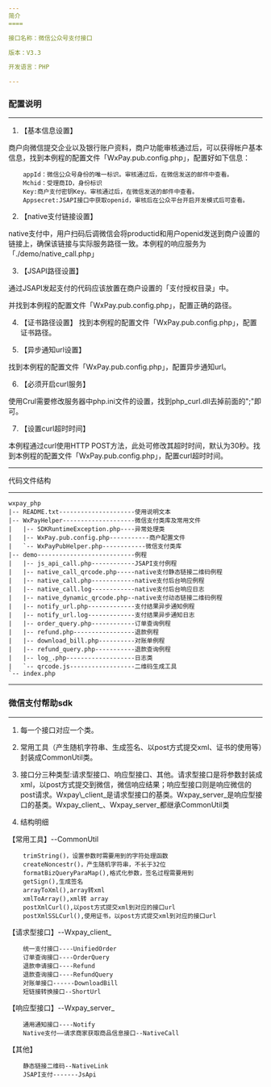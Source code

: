 ```yaml
---
简介
====

接口名称：微信公众号支付接口

版本：V3.3

开发语言：PHP

---
```


### 配置说明

---

1. 【基本信息设置】

  商户向微信提交企业以及银行账户资料，商户功能审核通过后，可以获得帐户基本信息，找到本例程的配置文件「WxPay.pub.config.php」，配置好如下信息：

        appId：微信公众号身份的唯一标识。审核通过后，在微信发送的邮件中查看。
        Mchid：受理商ID，身份标识
        Key:商户支付密钥Key。审核通过后，在微信发送的邮件中查看。
        Appsecret:JSAPI接口中获取openid，审核后在公众平台开启开发模式后可查看。

2. 【native支付链接设置】

  native支付中，用户扫码后调微信会将productid和用户openid发送到商户设置的链接上，确保该链接与实际服务路径一致。本例程的响应服务为「./demo/native_call.php」

3. 【JSAPI路径设置】

  通过JSAPI发起支付的代码应该放置在商户设置的「支付授权目录」中。

  并找到本例程的配置文件「WxPay.pub.config.php」，配置正确的路径。

4. 【证书路径设置】
  找到本例程的配置文件「WxPay.pub.config.php」，配置证书路径。

5. 【异步通知url设置】

  找到本例程的配置文件「WxPay.pub.config.php」，配置异步通知url。

6. 【必须开启curl服务】

  使用Crul需要修改服务器中php.ini文件的设置，找到php\_curl.dll去掉前面的";"即可。

7. 【设置curl超时时间】

  本例程通过curl使用HTTP POST方法，此处可修改其超时时间，默认为30秒。找到本例程的配置文件「WxPay.pub.config.php」，配置curl超时时间。

---

代码文件结构

---

    wxpay_php
    |-- README.txt---------------------使用说明文本
    |-- WxPayHelper--------------------微信支付类库及常用文件
    |   |-- SDKRuntimeException.php----异常处理类
    |   |-- WxPay.pub.config.php-----------商户配置文件
    |   `-- WxPayPubHelper.php------------微信支付类库
    |-- demo---------------------------例程
    |   |-- js_api_call.php------------JSAPI支付例程
    |   |-- native_call_qrcode.php-----native支付静态链接二维码例程
    |   |-- native_call.php------------native支付后台响应例程
    |   |-- native_call.log------------native支付后台响应日志
    |   |-- native_dynamic_qrcode.php--native支付动态链接二维码例程
    |   |-- notify_url.php-------------支付结果异步通知例程
    |   |-- notify_url.log-------------支付结果异步通知日志
    |   |-- order_query.php------------订单查询例程
    |   |-- refund.php-----------------退款例程
    |   |-- download_bill.php----------对账单例程
    |   |-- refund_query.php-----------退款查询例程
    |   |-- log_.php-------------------日志类
    |   `-- qrcode.js------------------二维码生成工具
    `-- index.php

---

### 微信支付帮助sdk

---

1. 每一个接口对应一个类。

2. 常用工具（产生随机字符串、生成签名、以post方式提交xml、证书的使用等）封装成CommonUtil类。

3. 接口分三种类型:请求型接口、响应型接口、其他。请求型接口是将参数封装成xml，以post方式提交到微信，微信响应结果；响应型接口则是响应微信的post请求。Wxpay\\_client\_是请求型接口的基类。Wxpay\_server\_是响应型接口的基类。Wxpay\_client\_、Wxpay\_server\_都继承CommonUtil类

4. 结构明细

 【常用工具】--CommonUtil

		trimString()，设置参数时需要用到的字符处理函数
		createNoncestr()，产生随机字符串，不长于32位
		formatBizQueryParaMap(),格式化参数，签名过程需要用到
		getSign(),生成签名
		arrayToXml(),array转xml
		xmlToArray(),xml转 array
		postXmlCurl(),以post方式提交xml到对应的接口url
		postXmlSSLCurl(),使用证书，以post方式提交xml到对应的接口url

  【请求型接口】--Wxpay\_client\_

		统一支付接口----UnifiedOrder
		订单查询接口----OrderQuery
		退款申请接口----Refund
		退款查询接口----RefundQuery
		对账单接口------DownloadBill
		短链接转换接口--ShortUrl

  【响应型接口】--Wxpay\_server\_

		通用通知接口----Notify
		Native支付——请求商家获取商品信息接口--NativeCall

  【其他】

		静态链接二维码--NativeLink
		JSAPI支付-------JsApi

